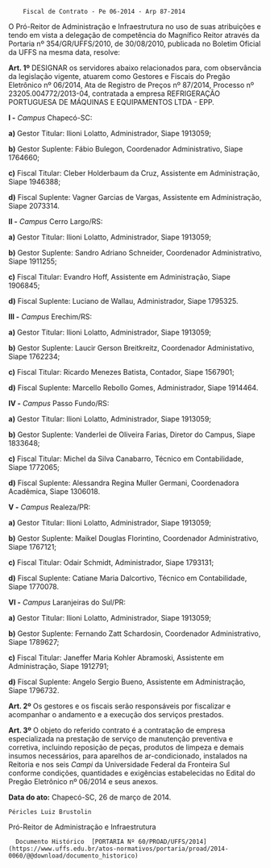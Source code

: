         Fiscal de Contrato - Pe 06-2014 - Arp 87-2014  

O Pró-Reitor de Administração e Infraestrutura no uso de suas atribuições e tendo em vista a delegação de competência do Magnífico Reitor através da Portaria nº 354/GR/UFFS/2010, de 30/08/2010, publicada no Boletim Oficial da UFFS na mesma data, resolve:

 **Art. 1º** DESIGNAR os servidores abaixo relacionados para, com observância da legislação vigente, atuarem como Gestores e Fiscais do Pregão Eletrônico nº 06/2014, Ata de Registro de Preços nº 87/2014, Processo nº 23205.004772/2013-04, contratada a empresa REFRIGERAÇÃO PORTUGUESA DE MÁQUINAS E EQUIPAMENTOS LTDA - EPP.

 **I -** *Campus* Chapecó-SC:

 **a)** Gestor Titular: Ilioni Lolatto, Administrador, Siape 1913059;

 **b)** Gestor Suplente: Fábio Bulegon, Coordenador Administrativo, Siape 1764660;

 **c)** Fiscal Titular: Cleber Holderbaum da Cruz, Assistente em Administração, Siape 1946388;

 **d)** Fiscal Suplente: Vagner Garcias de Vargas, Assistente em Administração, Siape 2073314.

 **II -** *Campus* Cerro Largo/RS:

 **a)** Gestor Titular: Ilioni Lolatto, Administrador, Siape 1913059;

 **b)** Gestor Suplente: Sandro Adriano Schneider, Coordenador Administrativo, Siape 1911255;

 **c)** Fiscal Titular: Evandro Hoff, Assistente em Administração, Siape 1906845;

 **d)** Fiscal Suplente: Luciano de Wallau, Administrador, Siape 1795325.

 **III -** *Campus* Erechim/RS:

 **a)** Gestor Titular: Ilioni Lolatto, Administrador, Siape 1913059;

 **b)** Gestor Suplente: Laucir Gerson Breitkreitz, Coordenador Administativo, Siape 1762234;

 **c)** Fiscal Titular: Ricardo Menezes Batista, Contador, Siape 1567901;

 **d)** Fiscal Suplente: Marcello Rebollo Gomes, Administrador, Siape 1914464.

 **IV -** *Campus* Passo Fundo/RS:

 **a)** Gestor Titular: Ilioni Lolatto, Administrador, Siape 1913059;

 **b)** Gestor Suplente: Vanderlei de Oliveira Farias, Diretor do Campus, Siape 1833648;

 **c)** Fiscal Titular: Michel da Silva Canabarro, Técnico em Contabilidade, Siape 1772065;

 **d)** Fiscal Suplente: Alessandra Regina Muller Germani, Coordenadora Acadêmica, Siape 1306018.

 **V -** *Campus* Realeza/PR:

 **a)** Gestor Titular: Ilioni Lolatto, Administrador, Siape 1913059;

 **b)** Gestor Suplente: Maikel Douglas Florintino, Coordenador Administrativo, Siape 1767121;

 **c)** Fiscal Titular: Odair Schmidt, Administrador, Siape 1793131;

 **d)** Fiscal Suplente: Catiane Maria Dalcortivo, Técnico em Contabilidade, Siape 1770078.

 **VI -** *Campus* Laranjeiras do Sul/PR:

 **a)** Gestor Titular: Ilioni Lolatto, Administrador, Siape 1913059;

 **b)** Gestor Suplente: Fernando Zatt Schardosin, Coordenador Administrativo, Siape 1789627;

 **c)** Fiscal Titular: Janeffer Maria Kohler Abramoski, Assistente em Administração, Siape 1912791;

 **d)** Fiscal Suplente: Angelo Sergio Bueno, Assistente em Administração, Siape 1796732.

 **Art. 2º** Os gestores e os fiscais serão responsáveis por fiscalizar e acompanhar o andamento e a execução dos serviços prestados.

 **Art. 3º** O objeto do referido contrato é a contratação de empresa especializada na prestação de serviço de manutenção preventiva e corretiva, incluindo reposição de peças, produtos de limpeza e demais insumos necessários, para aparelhos de ar-condicionado, instalados na Reitoria e nos seis *Campi* da Universidade Federal da Fronteira Sul conforme condições, quantidades e exigências estabelecidas no Edital do Pregão Eletrônico nº 06/2014 e seus anexos.

  

   **Data do ato:** Chapecó-SC, 26 de março de 2014.   
 

    Péricles Luiz Brustolin   
 Pró-Reitor de Administração e Infraestrutura 

      Documento Histórico  [PORTARIA Nº 60/PROAD/UFFS/2014](https://www.uffs.edu.br/atos-normativos/portaria/proad/2014-0060/@@download/documento_historico)     
      